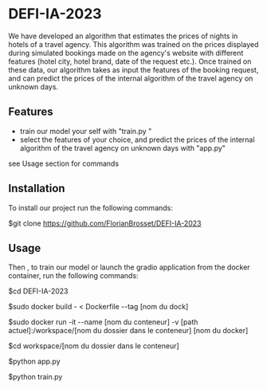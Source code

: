 # DEFI-IA-2023

We have developed an algorithm that estimates the prices of nights in hotels of a travel agency. 
This algorithm was trained on the prices displayed during simulated bookings made on the agency's website with different features (hotel city, hotel brand, date of the request etc.). 
Once trained on these data, our algorithm takes as input the features of the booking request, and can predict the prices of the internal algorithm of the travel agency on unknown days.


## Features

- train our model your self with "train.py "
- select the features of your choice, and predict the prices of the internal algorithm of the travel agency on unknown days with "app.py"

see Usage section for commands
## Installation

To install our project run the following commands:

$git clone https://github.com/FlorianBrosset/DEFI-IA-2023


## Usage

Then , to train our model or launch the gradio application from the docker container, run the following commands:

$cd DEFI-IA-2023

$sudo docker build - < Dockerfile --tag [nom du dock]

$sudo docker run -it --name [nom du conteneur] -v [path actuel]:/workspace/[nom du dossier dans le conteneur] [nom du docker]

$cd workspace/[nom du dossier dans le conteneur]

$python app.py 

$python train.py 

